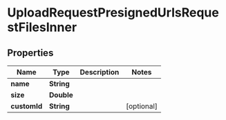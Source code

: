 

# UploadRequestPresignedUrlsRequestFilesInner


## Properties

| Name | Type | Description | Notes |
|------------ | ------------- | ------------- | -------------|
|**name** | **String** |  |  |
|**size** | **Double** |  |  |
|**customId** | **String** |  |  [optional] |



